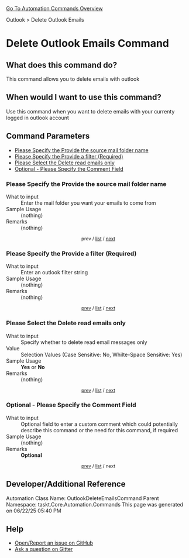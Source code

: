 <!--TITLE: Delete Outlook Emails Command -->
<!-- SUBTITLE: a command in the Outlook group. -->
[Go To Automation Commands Overview](/automation-commands.md)


Outlook &gt; Delete Outlook Emails


# Delete Outlook Emails Command


## What does this command do?
This command allows you to delete emails with outlook


## When would I want to use this command?
Use this command when you want to delete emails with your currenty logged in outlook account


<a id="param_list"></a>
## Command Parameters
- [Please Specify the Provide the source mail folder name](#param_0)
- [Please Specify the Provide a filter (Required)](#param_1)
- [Please Select the Delete read emails only](#param_2)
- [Optional - Please Specify the Comment Field](#param_3)


<a id="param_0"></a>
### Please Specify the Provide the source mail folder name


<dl>
<dt>What to input</dt><dd>Enter the mail folder you want your emails to come from</dd>
<dt>Sample Usage</dt><dd>(nothing)</dd>
<dt>Remarks</dt><dd>(nothing)</dd>
</dl>




<div style="font-size: 90%; text-align: center">


prev / [list](#param_list) / [next](#param_1)


</div>


<a id="param_1"></a>
### Please Specify the Provide a filter (Required)


<dl>
<dt>What to input</dt><dd>Enter an outlook filter string</dd>
<dt>Sample Usage</dt><dd>(nothing)</dd>
<dt>Remarks</dt><dd>(nothing)</dd>
</dl>




<div style="font-size: 90%; text-align: center">


[prev](#param_1) / [list](#param_list) / [next](#param_2)


</div>


<a id="param_2"></a>
### Please Select the Delete read emails only


<dl>
<dt>What to input</dt><dd>Specify whether to delete read email messages only</dd>
<dt>Value</dt><dd>Selection Values (Case Sensitive: No, Whilte-Space Sensitive: Yes)</dd>
<dt>Sample Usage</dt><dd><strong>Yes</strong> or  <strong>No</strong></dd>
<dt>Remarks</dt><dd>(nothing)</dd>
</dl>




<div style="font-size: 90%; text-align: center">


[prev](#param_2) / [list](#param_list) / [next](#param_3)


</div>


<a id="param_3"></a>
### Optional - Please Specify the Comment Field


<dl>
<dt>What to input</dt><dd>Optional field to enter a custom comment which could potentially describe this command or the need for this command, if required</dd>
<dt>Sample Usage</dt><dd>(nothing)</dd>
<dt>Remarks</dt><dd><strong>Optional</strong><br></dd>
</dl>




<div style="font-size: 90%; text-align: center">


[prev](#param_3) / [list](#param_list) / next


</div>


## Developer/Additional Reference
Automation Class Name: OutlookDeleteEmailsCommand
Parent Namespace: taskt.Core.Automation.Commands
This page was generated on 06/22/25 05:40 PM


## Help
- [Open/Report an issue on GitHub](https://github.com/rcktrncn/taskt/issues/new)
- [Ask a question on Gitter](https://gitter.im/taskt-rpa/Lobby)
